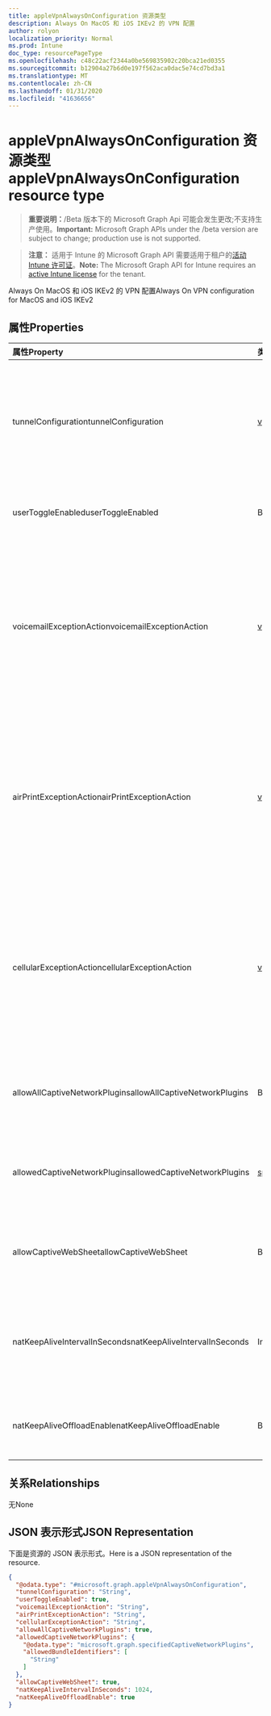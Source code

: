 ```yaml
---
title: appleVpnAlwaysOnConfiguration 资源类型
description: Always On MacOS 和 iOS IKEv2 的 VPN 配置
author: rolyon
localization_priority: Normal
ms.prod: Intune
doc_type: resourcePageType
ms.openlocfilehash: c48c22acf2344a0be569835902c20bca21ed0355
ms.sourcegitcommit: b12904a27b6d0e197f562aca0dac5e74cd7bd3a1
ms.translationtype: MT
ms.contentlocale: zh-CN
ms.lasthandoff: 01/31/2020
ms.locfileid: "41636656"
---
```

# <a name="applevpnalwaysonconfiguration-resource-type"></a><span data-ttu-id="c5d6e-103">appleVpnAlwaysOnConfiguration 资源类型</span><span class="sxs-lookup"><span data-stu-id="c5d6e-103">appleVpnAlwaysOnConfiguration resource type</span></span>

> <span data-ttu-id="c5d6e-104">**重要说明：**/Beta 版本下的 Microsoft Graph Api 可能会发生更改;不支持生产使用。</span><span class="sxs-lookup"><span data-stu-id="c5d6e-104">**Important:** Microsoft Graph APIs under the /beta version are subject to change; production use is not supported.</span></span>

> <span data-ttu-id="c5d6e-105">**注意：** 适用于 Intune 的 Microsoft Graph API 需要适用于租户的[活动 Intune 许可证](https://go.microsoft.com/fwlink/?linkid=839381)。</span><span class="sxs-lookup"><span data-stu-id="c5d6e-105">**Note:** The Microsoft Graph API for Intune requires an [active Intune license](https://go.microsoft.com/fwlink/?linkid=839381) for the tenant.</span></span>

<span data-ttu-id="c5d6e-106">Always On MacOS 和 iOS IKEv2 的 VPN 配置</span><span class="sxs-lookup"><span data-stu-id="c5d6e-106">Always On VPN configuration for MacOS and iOS IKEv2</span></span>

## <a name="properties"></a><span data-ttu-id="c5d6e-107">属性</span><span class="sxs-lookup"><span data-stu-id="c5d6e-107">Properties</span></span>
|<span data-ttu-id="c5d6e-108">属性</span><span class="sxs-lookup"><span data-stu-id="c5d6e-108">Property</span></span>|<span data-ttu-id="c5d6e-109">类型</span><span class="sxs-lookup"><span data-stu-id="c5d6e-109">Type</span></span>|<span data-ttu-id="c5d6e-110">Description</span><span class="sxs-lookup"><span data-stu-id="c5d6e-110">Description</span></span>|
|:---|:---|:---|
|<span data-ttu-id="c5d6e-111">tunnelConfiguration</span><span class="sxs-lookup"><span data-stu-id="c5d6e-111">tunnelConfiguration</span></span>|[<span data-ttu-id="c5d6e-112">vpnTunnelConfigurationType</span><span class="sxs-lookup"><span data-stu-id="c5d6e-112">vpnTunnelConfigurationType</span></span>](../resources/intune-deviceconfig-vpntunnelconfigurationtype.md)|<span data-ttu-id="c5d6e-113">确定特定隧道配置应用于哪些连接。</span><span class="sxs-lookup"><span data-stu-id="c5d6e-113">Determines what connections the specific tunnel configuration applies to.</span></span> <span data-ttu-id="c5d6e-114">可取值为：`wifiAndCellular`、`cellular`、`wifi`。</span><span class="sxs-lookup"><span data-stu-id="c5d6e-114">Possible values are: `wifiAndCellular`, `cellular`, `wifi`.</span></span>|
|<span data-ttu-id="c5d6e-115">userToggleEnabled</span><span class="sxs-lookup"><span data-stu-id="c5d6e-115">userToggleEnabled</span></span>|<span data-ttu-id="c5d6e-116">Boolean</span><span class="sxs-lookup"><span data-stu-id="c5d6e-116">Boolean</span></span>|<span data-ttu-id="c5d6e-117">允许用户使用 UI 切换 VPN 配置</span><span class="sxs-lookup"><span data-stu-id="c5d6e-117">Allow the user to toggle the VPN configuration using the UI</span></span>|
|<span data-ttu-id="c5d6e-118">voicemailExceptionAction</span><span class="sxs-lookup"><span data-stu-id="c5d6e-118">voicemailExceptionAction</span></span>|[<span data-ttu-id="c5d6e-119">vpnServiceExceptionAction</span><span class="sxs-lookup"><span data-stu-id="c5d6e-119">vpnServiceExceptionAction</span></span>](../resources/intune-deviceconfig-vpnserviceexceptionaction.md)|<span data-ttu-id="c5d6e-120">确定是否将语音邮件服务从始终打开的 VPN 连接中排除。</span><span class="sxs-lookup"><span data-stu-id="c5d6e-120">Determine whether voicemail service will be exempt from the always-on VPN connection.</span></span> <span data-ttu-id="c5d6e-121">可取值为：`forceTrafficViaVPN`、`allowTrafficOutside`、`dropTraffic`。</span><span class="sxs-lookup"><span data-stu-id="c5d6e-121">Possible values are: `forceTrafficViaVPN`, `allowTrafficOutside`, `dropTraffic`.</span></span>|
|<span data-ttu-id="c5d6e-122">airPrintExceptionAction</span><span class="sxs-lookup"><span data-stu-id="c5d6e-122">airPrintExceptionAction</span></span>|[<span data-ttu-id="c5d6e-123">vpnServiceExceptionAction</span><span class="sxs-lookup"><span data-stu-id="c5d6e-123">vpnServiceExceptionAction</span></span>](../resources/intune-deviceconfig-vpnserviceexceptionaction.md)|<span data-ttu-id="c5d6e-124">确定 AirPrint 服务是否将从 always on VPN 连接免除。</span><span class="sxs-lookup"><span data-stu-id="c5d6e-124">Determine whether AirPrint service will be exempt from the always-on VPN connection.</span></span> <span data-ttu-id="c5d6e-125">可取值为：`forceTrafficViaVPN`、`allowTrafficOutside`、`dropTraffic`。</span><span class="sxs-lookup"><span data-stu-id="c5d6e-125">Possible values are: `forceTrafficViaVPN`, `allowTrafficOutside`, `dropTraffic`.</span></span>|
|<span data-ttu-id="c5d6e-126">cellularExceptionAction</span><span class="sxs-lookup"><span data-stu-id="c5d6e-126">cellularExceptionAction</span></span>|[<span data-ttu-id="c5d6e-127">vpnServiceExceptionAction</span><span class="sxs-lookup"><span data-stu-id="c5d6e-127">vpnServiceExceptionAction</span></span>](../resources/intune-deviceconfig-vpnserviceexceptionaction.md)|<span data-ttu-id="c5d6e-128">确定是否将从 "始终打开" VPN 连接中排除手机网络服务。</span><span class="sxs-lookup"><span data-stu-id="c5d6e-128">Determine whether Cellular service will be exempt from the always-on VPN connection.</span></span> <span data-ttu-id="c5d6e-129">可取值为：`forceTrafficViaVPN`、`allowTrafficOutside`、`dropTraffic`。</span><span class="sxs-lookup"><span data-stu-id="c5d6e-129">Possible values are: `forceTrafficViaVPN`, `allowTrafficOutside`, `dropTraffic`.</span></span>|
|<span data-ttu-id="c5d6e-130">allowAllCaptiveNetworkPlugins</span><span class="sxs-lookup"><span data-stu-id="c5d6e-130">allowAllCaptiveNetworkPlugins</span></span>|<span data-ttu-id="c5d6e-131">Boolean</span><span class="sxs-lookup"><span data-stu-id="c5d6e-131">Boolean</span></span>|<span data-ttu-id="c5d6e-132">指定是否应允许在 vpn 外部使用来自所有固定网络插件的流量</span><span class="sxs-lookup"><span data-stu-id="c5d6e-132">Specifies whether traffic from all captive network plugins should be allowed outside the vpn</span></span>|
|<span data-ttu-id="c5d6e-133">allowedCaptiveNetworkPlugins</span><span class="sxs-lookup"><span data-stu-id="c5d6e-133">allowedCaptiveNetworkPlugins</span></span>|[<span data-ttu-id="c5d6e-134">specifiedCaptiveNetworkPlugins</span><span class="sxs-lookup"><span data-stu-id="c5d6e-134">specifiedCaptiveNetworkPlugins</span></span>](../resources/intune-deviceconfig-specifiedcaptivenetworkplugins.md)|<span data-ttu-id="c5d6e-135">确定是否允许所有、部分或没有本地的固定网络应用</span><span class="sxs-lookup"><span data-stu-id="c5d6e-135">Determines whether all, some, or no non-native captive networking apps are allowed</span></span>|
|<span data-ttu-id="c5d6e-136">allowCaptiveWebSheet</span><span class="sxs-lookup"><span data-stu-id="c5d6e-136">allowCaptiveWebSheet</span></span>|<span data-ttu-id="c5d6e-137">Boolean</span><span class="sxs-lookup"><span data-stu-id="c5d6e-137">Boolean</span></span>|<span data-ttu-id="c5d6e-138">确定是否允许来自 Websheet 应用的流量在 VPN 之外</span><span class="sxs-lookup"><span data-stu-id="c5d6e-138">Determines whether traffic from the Websheet app is allowed outside of the VPN</span></span>|
|<span data-ttu-id="c5d6e-139">natKeepAliveIntervalInSeconds</span><span class="sxs-lookup"><span data-stu-id="c5d6e-139">natKeepAliveIntervalInSeconds</span></span>|<span data-ttu-id="c5d6e-140">Int32</span><span class="sxs-lookup"><span data-stu-id="c5d6e-140">Int32</span></span>|<span data-ttu-id="c5d6e-141">指定通过 VPN 发送网络地址转换保活程序包的频率（以秒为单位）</span><span class="sxs-lookup"><span data-stu-id="c5d6e-141">Specifies how often in seconds to send a network address translation keepalive package through the VPN</span></span>|
|<span data-ttu-id="c5d6e-142">natKeepAliveOffloadEnable</span><span class="sxs-lookup"><span data-stu-id="c5d6e-142">natKeepAliveOffloadEnable</span></span>|<span data-ttu-id="c5d6e-143">Boolean</span><span class="sxs-lookup"><span data-stu-id="c5d6e-143">Boolean</span></span>|<span data-ttu-id="c5d6e-144">设备处于睡眠状态时启用 NAT 保活信号的硬件卸载</span><span class="sxs-lookup"><span data-stu-id="c5d6e-144">Enable hardware offloading of NAT keepalive signals when the device is asleep</span></span>|

## <a name="relationships"></a><span data-ttu-id="c5d6e-145">关系</span><span class="sxs-lookup"><span data-stu-id="c5d6e-145">Relationships</span></span>
<span data-ttu-id="c5d6e-146">无</span><span class="sxs-lookup"><span data-stu-id="c5d6e-146">None</span></span>

## <a name="json-representation"></a><span data-ttu-id="c5d6e-147">JSON 表示形式</span><span class="sxs-lookup"><span data-stu-id="c5d6e-147">JSON Representation</span></span>
<span data-ttu-id="c5d6e-148">下面是资源的 JSON 表示形式。</span><span class="sxs-lookup"><span data-stu-id="c5d6e-148">Here is a JSON representation of the resource.</span></span>
<!-- {
  "blockType": "resource",
  "@odata.type": "microsoft.graph.appleVpnAlwaysOnConfiguration"
}
-->
``` json
{
  "@odata.type": "#microsoft.graph.appleVpnAlwaysOnConfiguration",
  "tunnelConfiguration": "String",
  "userToggleEnabled": true,
  "voicemailExceptionAction": "String",
  "airPrintExceptionAction": "String",
  "cellularExceptionAction": "String",
  "allowAllCaptiveNetworkPlugins": true,
  "allowedCaptiveNetworkPlugins": {
    "@odata.type": "microsoft.graph.specifiedCaptiveNetworkPlugins",
    "allowedBundleIdentifiers": [
      "String"
    ]
  },
  "allowCaptiveWebSheet": true,
  "natKeepAliveIntervalInSeconds": 1024,
  "natKeepAliveOffloadEnable": true
}
```



